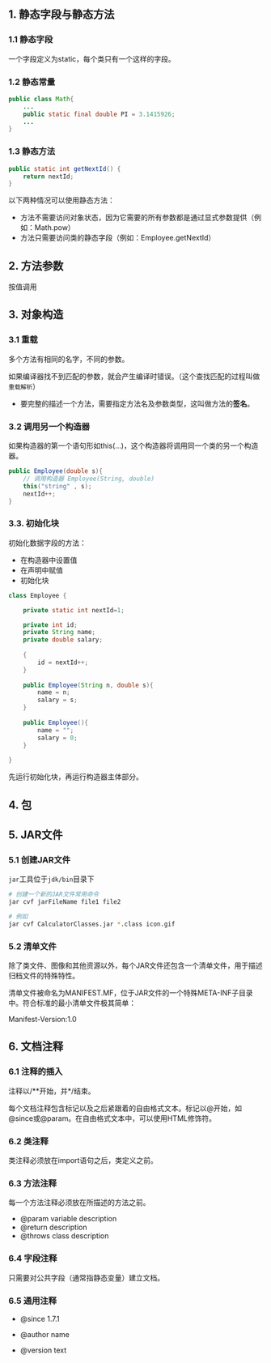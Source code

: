 ## 1. 静态字段与静态方法

### 1.1 静态字段

一个字段定义为static，每个类只有一个这样的字段。 

### 1.2 静态常量

```java
public class Math{
    ...
    public static final double PI = 3.1415926;
    ...
}
```

### 1.3 静态方法

```java
public static int getNextId() {
    return nextId;
}
```

以下两种情况可以使用静态方法：

- 方法不需要访问对象状态，因为它需要的所有参数都是通过显式参数提供（例如：Math.pow）
- 方法只需要访问类的静态字段（例如：Employee.getNextId）

## 2. 方法参数

按值调用

## 3. 对象构造

### 3.1 重载

多个方法有相同的名字，不同的参数。

如果编译器找不到匹配的参数，就会产生编译时错误。（这个查找匹配的过程叫做`重载解析`）

- 要完整的描述一个方法，需要指定方法名及参数类型，这叫做方法的**签名**。

### 3.2 调用另一个构造器

如果构造器的第一个语句形如this(…)，这个构造器将调用同一个类的另一个构造器。

```java
public Employee(double s){
    // 调用构造器 Employee(String, double)
    this("string" , s);
    nextId++;
}
```

### 3.3. 初始化块

初始化数据字段的方法：

- 在构造器中设置值
- 在声明中赋值
- 初始化块

```java
class Employee {

    private static int nextId=1;

    private int id;
    private String name;
    private double salary;
    
    {
        id = nextId++;
    }
    
    public Employee(String n, double s){
        name = n;
        salary = s;
    }
    
    public Employee(){
        name = "";
        salary = 0;
    }
    
}
```

先运行初始化块，再运行构造器主体部分。

## 4. 包

## 5. JAR文件

### 5.1 创建JAR文件

`jar`工具位于`jdk/bin`目录下

```bash
# 创建一个新的JAR文件常用命令
jar cvf jarFileName file1 file2

# 例如
jar cvf CalculatorClasses.jar *.class icon.gif
```

### 5.2 清单文件

除了类文件、图像和其他资源以外，每个JAR文件还包含一个清单文件，用于描述归档文件的特殊特性。

清单文件被命名为MANIFEST.MF，位于JAR文件的一个特殊META-INF子目录中。符合标准的最小清单文件极其简单：

Manifest-Version:1.0

## 6. 文档注释

### 6.1 注释的插入

注释以/**开始，并\*/结束。

每个文档注释包含标记以及之后紧跟着的自由格式文本。标记以@开始，如@since或@param。在自由格式文本中，可以使用HTML修饰符。

### 6.2 类注释

类注释必须放在import语句之后，类定义之前。

### 6.3 方法注释

每一个方法注释必须放在所描述的方法之前。

- @param variable description
- @return description
- @throws class description

### 6.4 字段注释

只需要对公共字段（通常指静态变量）建立文档。

### 6.5 通用注释

- @since 1.7.1

- @author name
- @version text











### 